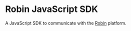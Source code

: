 # Robin JavaScript SDK

A JavaScript SDK to communicate with the [Robin][1] platform.

[1]: http://getrobin.com/